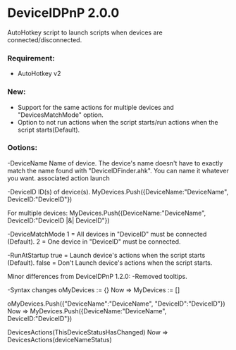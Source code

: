# DeviceIDPnP 2.0.0
AutoHotkey script to launch scripts when devices are connected/disconnected.

### Requirement:
* AutoHotkey v2

### New:
* Support for the same actions for multiple devices and "DevicesMatchMode" option.
* Option to not run actions when the script starts/run actions when the script starts(Default).

### Ootions:

-DeviceName
Name of device. The device's name doesn't have to exactly match the name found with "DeviceIDFinder.ahk". You can name it whatever you want.
associated action launch

-DeviceID
ID(s) of device(s).
MyDevices.Push({DeviceName:"DeviceName", DeviceID:"DeviceID"})

For multiple devices:
MyDevices.Push({DeviceName:"DeviceName", DeviceID:"DeviceID |&| DeviceID"})

-DeviceMatchMode
1 = All devices in "DeviceID" must be connected (Default).
2 = One device in "DeviceID" must be connected.

-RunAtStartup
true = Launch device's actions when the script starts (Default). 
false = Don't Launch device's actions when the script starts.


Minor differences from DeviceIDPnP 1.2.0:
-Removed tooltips.

-Syntax changes
oMyDevices := {} 
Now => MyDevices := []

oMyDevices.Push({"DeviceName":"DeviceName", "DeviceID":"DeviceID"}) 
Now => MyDevices.Push({DeviceName:"DeviceName", DeviceID:"DeviceID"})

DevicesActions(ThisDeviceStatusHasChanged) 
Now => DevicesActions(deviceNameStatus)
